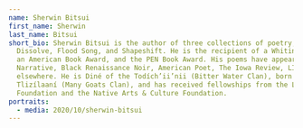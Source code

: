 ```yaml
---
name: Sherwin Bitsui
first_name: Sherwin
last_name: Bitsui
short_bio: Sherwin Bitsui is the author of three collections of poetry,
  Dissolve, Flood Song, and Shapeshift. He is the recipient of a Whiting Award,
  an American Book Award, and the PEN Book Award. His poems have appeared in
  Narrative, Black Renaissance Noir, American Poet, The Iowa Review, LIT, and
  elsewhere. He is Diné of the Todí­ch’ii’nii (Bitter Water Clan), born for the
  Tlizí­laaní­ (Many Goats Clan), and has received fellowships from the Lannan
  Foundation and the Native Arts & Culture Foundation.
portraits:
  - media: 2020/10/sherwin-bitsui
---
```

